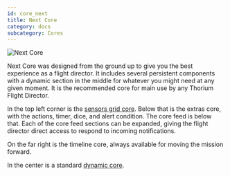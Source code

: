 ```yaml
---
id: core_next
title: Next Core
category: docs
subcategory: Cores
---
```


![Next Core](/img/core_next.jpg)

Next Core was designed from the ground up to give you the best experience as a
flight director. It includes several persistent components with a dynamic
section in the middle for whatever you might need at any given moment. It is the
recommended core for main use by any Thorium Flight Director.

In the top left corner is the [sensors grid core](/docs/card_sensors.html).
Below that is the extras core, with the actions, timer, dice, and alert
condition. The core feed is below that. Each of the core feed sections can be
expanded, giving the flight director direct access to respond to incoming
notifications.

On the far right is the timeline core, always available for moving the mission
forward.

In the center is a standard [dynamic core](/docs/core_dynamic.html).
